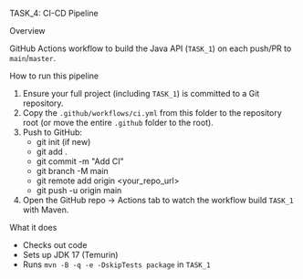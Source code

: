 TASK_4: CI-CD Pipeline

Overview

GitHub Actions workflow to build the Java API (`TASK_1`) on each push/PR to `main`/`master`.

How to run this pipeline

1. Ensure your full project (including `TASK_1`) is committed to a Git repository.
2. Copy the `.github/workflows/ci.yml` from this folder to the repository root (or move the entire `.github` folder to the root).
3. Push to GitHub:
   - git init (if new)
   - git add .
   - git commit -m "Add CI"
   - git branch -M main
   - git remote add origin <your_repo_url>
   - git push -u origin main
4. Open the GitHub repo → Actions tab to watch the workflow build `TASK_1` with Maven.

What it does

- Checks out code
- Sets up JDK 17 (Temurin)
- Runs `mvn -B -q -e -DskipTests package` in `TASK_1`


